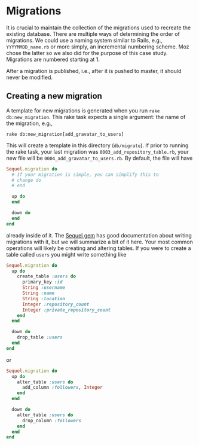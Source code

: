 # Migrations

It is crucial to maintain the collection of the migrations used to recreate 
the existing database. There are multiple ways of determining the order of 
migrations. We could use a naming system similar to Rails, e.g., 
`YYYYMMDD_name.rb` or more simply, an incremental numbering scheme. Moz chose 
the latter so we also did for the purpose of this case study. Migrations are 
numbered starting at 1.

After a migration is published, i.e., after it is pushed to master, it should 
never be modified.

## Creating a new migration

A template for new migrations is generated when you run `rake 
db:new_migration`. This rake task expects a single argument: the name of the 
migration, e.g.,

    rake db:new_migration[add_gravatar_to_users]

This will create a template in this directory (`db/migrate`). If prior to 
running the rake task, your last migration was `0003_add_repository_table.rb`, 
your new file will be `0004_add_gravatar_to_users.rb`. By default, the file 
will have

```ruby
Sequel.migration do
  # If your migration is simple, you can simplify this to
  # change do
  # end

  up do
  end

  down do
  end
end
```

already inside of it. The [Sequel gem][migrations] has good documentation 
about writing migrations with it, but we will summarize a bit of it here. Your 
most common operations will likely be creating and altering tables. If you 
were to create a table called `users` you might write something like

```ruby
Sequel.migration do
  up do
    create_table :users do
      primary_key :id
      String :username
      String :name
      String :location
      Integer :repository_count
      Integer :private_repository_count
    end
  end

  down do
    drop_table :users
  end
end
```

or


```ruby
Sequel.migration do
  up do
    alter_table :users do
      add_column :followers, Integer
    end
  end

  down do
    alter_table :users do
      drop_column :followers
    end
  end
end
```


[migrations]: http://sequel.jeremyevans.net/rdoc/files/doc/migration_rdoc.html
